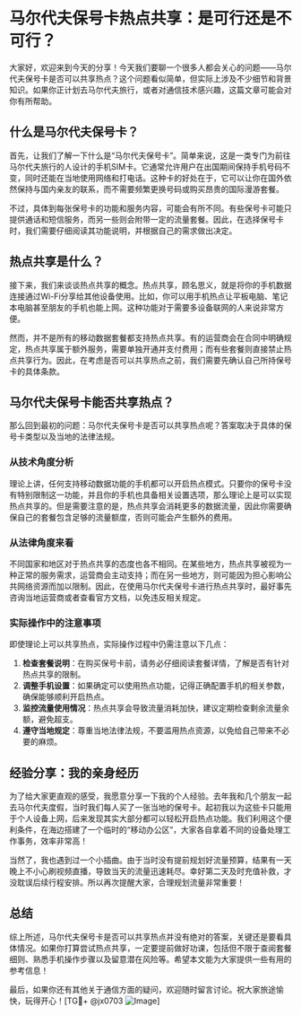 # 马尔代夫保号卡热点共享：是可行还是不可行？

大家好，欢迎来到今天的分享！今天我们要聊一个很多人都会关心的问题——马尔代夫保号卡是否可以共享热点？这个问题看似简单，但实际上涉及不少细节和背景知识。如果你正计划去马尔代夫旅行，或者对通信技术感兴趣，这篇文章可能会对你有所帮助。

## 什么是马尔代夫保号卡？

首先，让我们了解一下什么是“马尔代夫保号卡”。简单来说，这是一类专门为前往马尔代夫旅行的人设计的手机SIM卡。它通常允许用户在出国期间保持手机号码不变，同时还能在当地使用网络和打电话。这种卡的好处在于，它可以让你在国外依然保持与国内亲友的联系，而不需要频繁更换号码或购买昂贵的国际漫游套餐。

不过，具体到每张保号卡的功能和服务内容，可能会有所不同。有些保号卡可能只提供通话和短信服务，而另一些则会附带一定的流量套餐。因此，在选择保号卡时，我们需要仔细阅读其功能说明，并根据自己的需求做出决定。

## 热点共享是什么？

接下来，我们来谈谈热点共享的概念。热点共享，顾名思义，就是将你的手机数据连接通过Wi-Fi分享给其他设备使用。比如，你可以用手机热点让平板电脑、笔记本电脑甚至朋友的手机也能上网。这种功能对于需要多设备联网的人来说非常方便。

然而，并不是所有的移动数据套餐都支持热点共享。有的运营商会在合同中明确规定，热点共享属于额外服务，需要单独开通并支付费用；而有些套餐则直接禁止热点共享行为。因此，在考虑是否可以共享热点之前，我们需要先确认自己所持保号卡的具体条款。

## 马尔代夫保号卡能否共享热点？

那么回到最初的问题：马尔代夫保号卡是否可以共享热点呢？答案取决于具体的保号卡类型以及当地的法律法规。

### 从技术角度分析

理论上讲，任何支持移动数据功能的手机都可以开启热点模式。只要你的保号卡没有特别限制这一功能，并且你的手机也具备相关设置选项，那么理论上是可以实现热点共享的。但是需要注意的是，热点共享会消耗更多的数据流量，因此你需要确保自己的套餐包含足够的流量额度，否则可能会产生额外的费用。

### 从法律角度来看

不同国家和地区对于热点共享的态度也各不相同。在某些地方，热点共享被视为一种正常的服务需求，运营商会主动支持；而在另一些地方，则可能因为担心影响公共网络资源而加以限制。因此，在使用马尔代夫保号卡进行热点共享时，最好事先咨询当地运营商或者查看官方文档，以免违反相关规定。

### 实际操作中的注意事项

即使理论上可以共享热点，实际操作过程中仍需注意以下几点：

1. **检查套餐说明**：在购买保号卡前，请务必仔细阅读套餐详情，了解是否有针对热点共享的限制。
2. **调整手机设置**：如果确定可以使用热点功能，记得正确配置手机的相关参数，确保能够顺利开启热点。
3. **监控流量使用情况**：热点共享会导致流量消耗加快，建议定期检查剩余流量余额，避免超支。
4. **遵守当地规定**：尊重当地法律法规，不要滥用热点资源，以免给自己带来不必要的麻烦。

## 经验分享：我的亲身经历

为了给大家更直观的感受，我愿意分享一下我的个人经验。去年我和几个朋友一起去马尔代夫度假，当时我们每人买了一张当地的保号卡。起初我以为这些卡只能用于个人设备上网，后来发现其实大部分都可以轻松开启热点功能。我们利用这个便利条件，在海边搭建了一个临时的“移动办公区”，大家各自拿着不同的设备处理工作事务，效率非常高！

当然了，我也遇到过一个小插曲。由于当时没有提前规划好流量预算，结果有一天晚上不小心刷视频直播，导致当天的流量迅速耗尽。幸好第二天及时充值补救，才没耽误后续行程安排。所以再次提醒大家，合理规划流量非常重要！

## 总结

综上所述，马尔代夫保号卡是否可以共享热点并没有绝对的答案，关键还是要看具体情况。如果你打算尝试热点共享，一定要提前做好功课，包括但不限于查阅套餐细则、熟悉手机操作步骤以及留意潜在风险等。希望本文能为大家提供一些有用的参考信息！

最后，如果你还有其他关于通信方面的疑问，欢迎随时留言讨论。祝大家旅途愉快，玩得开心！[TG💪+ @jx0703 ![Image](https://github.com/user-attachments/assets/dbca1d08-cadb-493c-b0ec-ad6f7a83f270)]